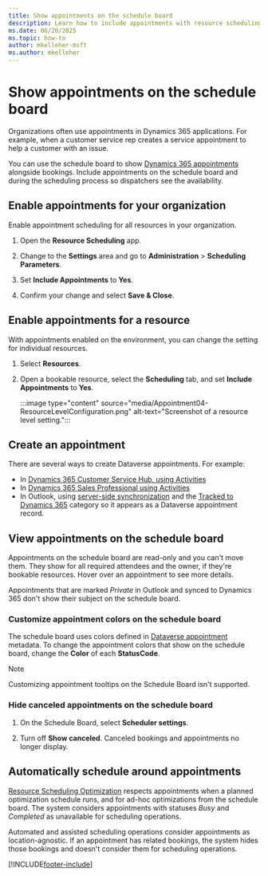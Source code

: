 ```yaml
---
title: Show appointments on the schedule board
description: Learn how to include appointments with resource scheduling in Dynamics 365 Field Service.
ms.date: 06/20/2025
ms.topic: how-to
author: mkelleher-msft
ms.author: mkelleher
---
```


# Show appointments on the schedule board

Organizations often use appointments in Dynamics 365 applications. For example, when a customer service rep creates a service appointment to help a customer with an issue.

You can use the schedule board to show [Dynamics 365 appointments](/dynamics365/customer-engagement/web-api/appointment) alongside bookings. Include appointments on the schedule board and during the scheduling process so dispatchers see the availability.

## Enable appointments for your organization

Enable appointment scheduling for all resources in your organization.

1. Open the **Resource Scheduling** app.

1. Change to the **Settings** area and go to **Administration** > **Scheduling Parameters**.

1. Set **Include Appointments** to **Yes**.

1. Confirm your change and select **Save & Close**.

## Enable appointments for a resource

With appointments enabled on the environment, you can change the setting for individual resources.

1. Select **Resources**.

1. Open a bookable resource, select the **Scheduling** tab, and set **Include Appointments** to **Yes**.

   :::image type="content" source="media/Appointment04-ResourceLevelConfiguration.png" alt-text="Screenshot of a resource level setting.":::

## Create an appointment

There are several ways to create Dataverse appointments. For example:

- In [Dynamics 365 Customer Service Hub, using Activities](/dynamics365/customer-service/customer-service-hub-user-guide-basics#understand-activities)
- In [Dynamics 365 Sales Professional using Activities](/dynamics365/sales-professional/manage-activities)
- In Outlook, using [server-side synchronization](/power-platform/admin/server-side-synchronization) and the [Tracked to Dynamics 365](/power-platform/admin/use-outlook-category-track-appointments-emails) category so it appears as a Dataverse appointment record.

## View appointments on the schedule board

Appointments on the schedule board are read-only and you can't move them. They show for all required attendees and the owner, if they're bookable resources. Hover over an appointment to see more details.

Appointments that are marked *Private* in Outlook and synced to Dynamics 365 don't show their subject on the schedule board.

### Customize appointment colors on the schedule board

The schedule board uses colors defined in [Dataverse appointment](/dynamics365/customer-engagement/web-api/appointment) metadata. To change the appointment colors that show on the schedule board, change the **Color** of each **StatusCode**.

> [!NOTE]  
> Customizing appointment tooltips on the Schedule Board isn't supported.

### Hide canceled appointments on the schedule board

1. On the Schedule Board, select **Scheduler settings**.

1. Turn off **Show canceled**. Canceled bookings and appointments no longer display.

## Automatically schedule around appointments

[Resource Scheduling Optimization](rso-overview.md) respects appointments when a planned optimization schedule runs, and for ad-hoc optimizations from the schedule board. The system considers appointments with statuses *Busy* and *Completed* as unavailable for scheduling operations.

Automated and assisted scheduling operations consider appointments as location-agnostic. If an appointment has related bookings, the system hides those bookings and doesn't consider them for scheduling operations.

[!INCLUDE[footer-include](../includes/footer-banner.md)]
